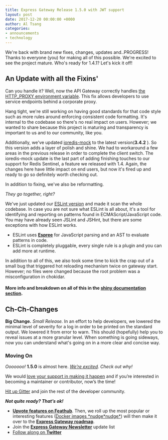 ```yaml
---
title: Express Gateway Release 1.5.0 with JWT support
layout: post
date: 2017-12-20 00:00:00 +0000
author: Al Tsang
categories:
- announcements
- technology
---
```

We're back with brand new fixes, changes, updates and..PROGRESS! Thanks to everyone (you) for making all of this possible. We're excited to see the project mature. Who's ready for 1.4.1? Let's kick it off! <!--excerpt-->

## An Update with all the Fixins'

Can you handle it? Well, now the API Gateway correctly handles [the HTTP_PROXY environment variable](https://www.express-gateway.io/docs/policies/proxy#service-enpoints-behind-intermediate-proxy). This fix allows developers to use service endpoints behind a corporate proxy.

Hang tight, we're still working on having good standards for that code style such as more rules around enforcing consistent code formatting. It's internal to the codebase so there's no real impact on users. However; we wanted to share because this project is maturing and transparency is important to us and to our community, like you.

Additionally, we've updated [ioredis-mock](https://www.npmjs.com/package/ioredis-mock) to the latest version(**3.4.2** ). So this version adds a layer of polish and shine. We had to workaround a few areas in the previous release in order to complete the client switch. The ioredis-mock update is the last part of adding finishing touches to our support for Redis Sentinel, a feature we released with 1.4.  Again, the changes here have little impact on end users, but now it's fired up and ready to go so definitely worth checking out.

In addition to fixing, we've also be reformatting.

_They go together, right?_

We've just updated our [ESLint version](https://www.npmjs.com/package/eslint) and made it scan the whole codebase. In case you are not sure what ESLint is all about, it's a tool for identifying and reporting on patterns found in ECMAScript/JavaScript code. You may have already seen JSLint and JSHint, but there are some exceptions with how ESLint works.

* ESLint uses [**Espree**](https://github.com/eslint/espree) for JavaScript parsing and an AST to evaluate patterns in code.
* ESLint is completely pluggable, every single rule is a plugin and you can add more at runtime.

In addition to all of this, we also took some time to kick the crap out of a small bug that triggered hot reloading mechanism twice on gateway start. However; no files were changed because the root problem was a misconfiguration in chokidar.

#### More info and breakdown on all of this in the [**shiny documentation section**](https://www.express-gateway.io/docs/)**.**

## Ch-Ch-Changes

**Big Change.** _Small Release._ In an effort to help developers, we lowered the minimal level of severity for a log in order to be printed on the standard output. We lowered it from error to warn. This should (hopefully) help you to reveal issues at a more granular level. When something is going sideways, now you can understand what's going on in a more clear and concise way.

### Moving On

_Ooooooo!_ **1.5.0** is almost here. [_We’re excited_](https://github.com/ExpressGateway/express-gateway/milestone/6)_. Check out why!_

We would [love your support in making it happen](https://github.com/ExpressGateway/express-gateway) and if you’re interested in becoming a maintainer or contributor, now’s the time!

[Hit up Gitter](https://gitter.im/ExpressGateway/express-gateway) and join the rest of the developer community.

**_Not quite ready? That’s ok!_**

* [**Upvote features on Feathub**](https://feathub.com/ExpressGateway/express-gateway). Then, we roll up the most popular or interesting features ([Docker images \*nudge\*nudge\*](https://www.lunchbadger.com/official-docker-images-for-express-gateway/)) will then make it over to the [**Express Gateway roadmap**](https://github.com/ExpressGateway/express-gateway/milestones).
* Join the [**Express Gateway Newsletter**](https://eepurl.com/cVOqd5 ) update list
* [Follow along on **Twitter**](https://twitter.com/express_gateway)